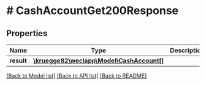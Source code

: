 # # CashAccountGet200Response

## Properties

Name | Type | Description | Notes
------------ | ------------- | ------------- | -------------
**result** | [**\kruegge82\weclapp\Model\CashAccount[]**](CashAccount.md) |  | [optional]

[[Back to Model list]](../../README.md#models) [[Back to API list]](../../README.md#endpoints) [[Back to README]](../../README.md)
